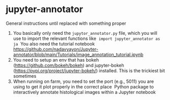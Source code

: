 # jupyter-annotator
General instructions until replaced with something proper 

1) You basically only need the `jupytor_annotator.py` file, which you will use to import the relevant functions like
 `import jupyter_annotator as ja` 
You also need the tutorial notebook https://github.com/nadavyayon/Jupyter-annotator/blob/main/Tutorials/image_annotation_tutorial.ipynb
2) You need to setup an env that has bokeh (https://github.com/bokeh/bokeh) and jupyter-bokeh (https://pypi.org/project/jupyter-bokeh/) installed. This is the trickiest bit sometimes 
3) When running on farm, you need to set the port (e.g., 5011) you are using to get it plot properly in the correct place 
Python package to interactively annotate histological images within a Jupyter notebook
